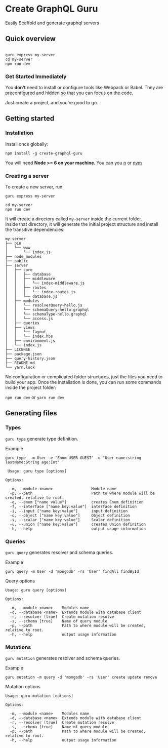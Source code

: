 # Create GraphQL Guru
 Easily Scaffold and generate graphql servers  

## Quick overview  
```npm install -g create-graphql-guru-sever

guru express my-server  
cd my-server  
npm run dev
```

### Get Started Immediately
You **don’t** need to install or configure tools like Webpack or Babel.
They are preconfigured and hidden so that you can focus on the code.

Just create a project, and you’re good to go.

## Getting started

### Installation
Install once globally:

```npm install -g create-graphql-guru```

You will need **Node >= 6 on your machine**. You can you [n](https://github.com/tj/n#installation) or [nvm](https://github.com/creationix/nvm#installation)

### Creating a server
To create a new server, run:  

```
guru express my-server

cd my-server
npm run dev  
```

It will create a directory called  `my-server` inside the current folder.  
Inside that directory, it will generate the initial project structure and install the transitive dependencies:

```
my-server
├── bin
│   └── www
│       └── index.js
├── node_modules
├── public
├── server
│   ├── core
│   │   ├── database
│   │   ├── middleware
│   │   │   └── index-middleware.js
│   │   ├── routes
│   │   │   └── index-routes.js
│   │   └── database.js 
│   ├── modules
│   │   └── resolverQuery-hello.js 
│   │   └── schemaQuery-hello.graphql 
│   │   └── schemaType-hello.graphql 
│   │   └── access.js 
│   ├── queries
│   ├── views
│   │   └── layout 
│   │   └── index.hbs 
│   ├── environment.js
│   └── index.js
├── LICENSE
├── package.json
├── query-history.json
├── README.md
└── yarn.lock
```

No configuration or complicated folder structures, just the files you need to build your app.
Once the installation is done, you can run some commands inside the project folder:

`npm run dev` or `yarn run dev`



## Generating files


### Types
`guru type` generate type definition.

Example
```
guru type  -m User -e "Enum USER GUEST" -o "User name:string lastName:String age:Int" 
```

```
 Usage: guru type [options]

Options:

  -m, --module <name>                 Module name
  -p, --path                          Path to where module will be created, relative to root.
  -e, --enum ["name value"]           creates Enum definition
  -f, --interface ["name key:value"]  interface definition
  -i, --input ["name key:value"]      input definition
  -o, --object ["name key:value"]     Object definition
  -s, --scalar ["name key:value"]     Scalar definition
  -u, --union ["name key:value"]      creates Union definition
  -h, --help                          output usage information
```

### Queries

`guru query` generates resolver and schema queries.

Example
```
guru query -m User -d 'mongodb' -rs 'User' findAll findById
```

Query options
```
Usage: guru query [options]

Options:

  -m, --module <name>    Modules name
  -d, --database <name>  Extends module with database client
  -r, --resolver [true]  Create mutation resolve
  -s, --schema [true]    Name of query module
  -p, --path             Path to where module will be created, relative to root.
  -h, --help             output usage information
```

### Mutations
`guru mutation` generates resolver and schema queries.

Example
```
guru mutation -m query -d 'mongodb' -rs 'User' create update remove
```

Mutation options
```
Usage: guru-mutation [options]

Options:

  -m, --module <name>    Modules name
  -d, --database <name>  Extends module with database client
  -r, --resolver [true]  Create mutation resolve
  -s, --schema [true]    Name of query module
  -p, --path             Path to where module will be created, relative to root.
  -h, --help             output usage information
```


